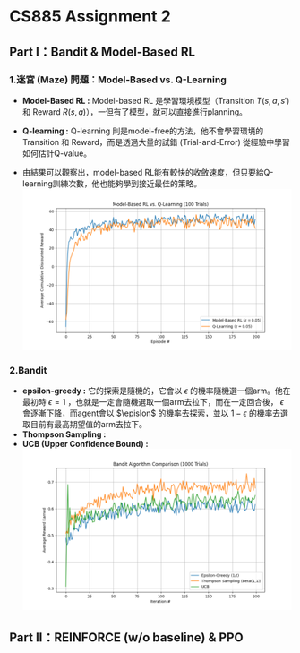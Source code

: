# CS885 Assignment 2 

## Part I：Bandit & Model-Based RL

### 1.迷宮 (Maze) 問題：Model-Based vs. Q-Learning

* **Model-Based RL :** Model-based RL 是學習環境模型（Transition $T(s, a, s')$ 和 Reward $R(s, a)$），一但有了模型，就可以直接進行planning。

* **Q-learning :** Q-learning 則是model-free的方法，他不會學習環境的 Transition 和 Reward，而是透過大量的試錯 (Trial-and-Error) 從經驗中學習如何估計Q-value。

* 由結果可以觀察出，model-based RL能有較快的收斂速度，但只要給Q-learning訓練次數，他也能夠學到接近最佳的策略。
![Model-Based vs Q-learning](/images/maze_comparison.png)

### 2.Bandit
* **epsilon-greedy :** 它的探索是隨機的，它會以 $\epsilon$ 的機率隨機選一個arm。他在最初時 $\epsilon=1$ ，也就是一定會隨機選取一個arm去拉下，而在一定回合後， $\epsilon$ 會逐漸下降，而agent會以 $\epislon$ 的機率去探索，並以 $1-\epsilon$ 的機率去選取目前有最高期望值的arm去拉下。
* **Thompson Sampling :**
* **UCB (Upper Confidence Bound) :**
![Bandit](/images/bandit_comparison.png)

## Part II：REINFORCE (w/o baseline) & PPO
